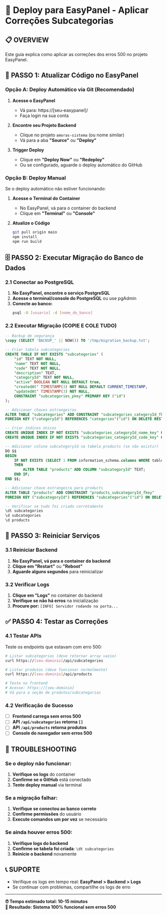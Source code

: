 # 🚀 Deploy para EasyPanel - Aplicar Correções Subcategorias

## 📋 OVERVIEW
Este guia explica como aplicar as correções dos erros 500 no projeto EasyPanel.

## 🔄 PASSO 1: Atualizar Código no EasyPanel

### Opção A: Deploy Automático via Git (Recomendado)
1. **Acesse o EasyPanel**
   - Vá para: https://[seu-easypanel]/
   - Faça login na sua conta

2. **Encontre seu Projeto Backend**
   - Clique no projeto `amoras-sistema` (ou nome similar)
   - Vá para a aba **"Source"** ou **"Deploy"**

3. **Trigger Deploy**
   - Clique em **"Deploy Now"** ou **"Redeploy"**
   - Ou se configurado, aguarde o deploy automático do GitHub

### Opção B: Deploy Manual
Se o deploy automático não estiver funcionando:
1. **Acesse o Terminal do Container**
   - No EasyPanel, vá para o container do backend
   - Clique em **"Terminal"** ou **"Console"**

2. **Atualize o Código**
   ```bash
   git pull origin main
   npm install
   npm run build
   ```

## 🗄️ PASSO 2: Executar Migração do Banco de Dados

### 2.1 Conectar ao PostgreSQL
1. **No EasyPanel, encontre o serviço PostgreSQL**
2. **Acesse o terminal/console do PostgreSQL** ou use pgAdmin
3. **Conecte ao banco:**
   ```bash
   psql -U [usuario] -d [nome_do_banco]
   ```

### 2.2 Executar Migração (COPIE E COLE TUDO)
```sql
-- Backup de segurança
\copy (SELECT 'BACKUP_' || NOW()) TO '/tmp/migration_backup.txt';

-- Criar tabela subcategories
CREATE TABLE IF NOT EXISTS "subcategories" (
    "id" TEXT NOT NULL,
    "name" TEXT NOT NULL,
    "code" TEXT NOT NULL,
    "description" TEXT,
    "categoryId" TEXT NOT NULL,
    "active" BOOLEAN NOT NULL DEFAULT true,
    "createdAt" TIMESTAMP(3) NOT NULL DEFAULT CURRENT_TIMESTAMP,
    "updatedAt" TIMESTAMP(3) NOT NULL,
    CONSTRAINT "subcategories_pkey" PRIMARY KEY ("id")
);

-- Adicionar chaves estrangeiras
ALTER TABLE "subcategories" ADD CONSTRAINT "subcategories_categoryId_fkey" 
FOREIGN KEY ("categoryId") REFERENCES "categories"("id") ON DELETE RESTRICT ON UPDATE CASCADE;

-- Criar índices únicos
CREATE UNIQUE INDEX IF NOT EXISTS "subcategories_categoryId_name_key" ON "subcategories"("categoryId", "name");
CREATE UNIQUE INDEX IF NOT EXISTS "subcategories_categoryId_code_key" ON "subcategories"("categoryId", "code");

-- Adicionar coluna subcategoryId na tabela products (se não existir)
DO $$ 
BEGIN 
    IF NOT EXISTS (SELECT 1 FROM information_schema.columns WHERE table_name='products' AND column_name='subcategoryId') 
    THEN 
        ALTER TABLE "products" ADD COLUMN "subcategoryId" TEXT;
    END IF; 
END $$;

-- Adicionar chave estrangeira para products
ALTER TABLE "products" ADD CONSTRAINT "products_subcategoryId_fkey" 
FOREIGN KEY ("subcategoryId") REFERENCES "subcategories"("id") ON DELETE SET NULL ON UPDATE CASCADE;

-- Verificar se tudo foi criado corretamente
\dt subcategories
\d subcategories
\d products
```

## 🔄 PASSO 3: Reiniciar Serviços

### 3.1 Reiniciar Backend
1. **No EasyPanel, vá para o container do backend**
2. **Clique em "Restart"** ou **"Reboot"**
3. **Aguarde alguns segundos** para reinicializar

### 3.2 Verificar Logs
1. **Clique em "Logs"** no container do backend
2. **Verifique se não há erros** na inicialização
3. **Procure por:** `[INFO] Servidor rodando na porta...`

## ✅ PASSO 4: Testar as Correções

### 4.1 Testar APIs
Teste os endpoints que estavam com erro 500:

```bash
# Listar subcategorias (deve retornar array vazio)
curl https://[seu-dominio]/api/subcategories

# Listar produtos (deve funcionar normalmente)
curl https://[seu-dominio]/api/products

# Teste no frontend
# Acesse: https://[seu-dominio]
# Vá para a seção de produtos/subcategorias
```

### 4.2 Verificação de Sucesso
- [ ] **Frontend carrega sem erros 500**
- [ ] **API `/api/subcategories` retorna `[]`**
- [ ] **API `/api/products` retorna produtos**
- [ ] **Console do navegador sem erros 500**

## 🔧 TROUBLESHOOTING

### Se o deploy não funcionar:
1. **Verifique os logs** do container
2. **Confirme se o GitHub** está conectado
3. **Tente deploy manual** via terminal

### Se a migração falhar:
1. **Verifique se conectou ao banco correto**
2. **Confirme permissões** do usuário
3. **Execute comandos um por vez** se necessário

### Se ainda houver erros 500:
1. **Verifique logs do backend** 
2. **Confirme se tabela foi criada**: `\dt subcategories`
3. **Reinicie o backend** novamente

## 📞 SUPORTE
- Verifique os logs em tempo real: **EasyPanel > Backend > Logs**
- Se continuar com problemas, compartilhe os logs de erro

---
**⏰ Tempo estimado total: 10-15 minutos**  
**🎯 Resultado: Sistema 100% funcional sem erros 500** 